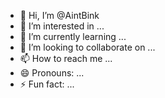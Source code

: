 - 👋 Hi, I’m @AintBink
- 👀 I’m interested in ...
- 🌱 I’m currently learning ...
- 💞️ I’m looking to collaborate on ...
- 📫 How to reach me ...
- 😄 Pronouns: ...
- ⚡ Fun fact: ...

<!---
AintBink/AintBink is a ✨ special ✨ repository because its `README.md` (this file) appears on your GitHub profile.
You can click the Preview link to take a look at your changes.
--->
